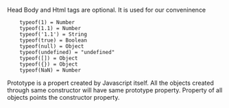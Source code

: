 Head Body and Html tags are optional. It is used for our conveninence 

<!DOCTYPE html>


        typeof(1) = Number
        typeof(1.1) = Number
        typeof('1.1') = String
        typeof(true) = Boolean
        typeof(null) = Object
        typeof(undefined) = "undefined"
        typeof([]) = Object
        typeof({}) = Object
        typeof(NaN) = Number
        
Prototype is a propert created by Javascript itself. All the objects created through same constructor will have same prototype property. Property of all objects points the constructor property.
